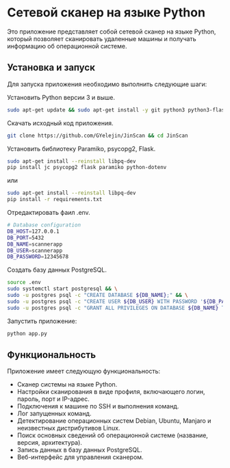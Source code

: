 # Сетевой сканер на языке Python

Это приложение представляет собой сетевой сканер на языке Python, который позволяет сканировать удаленные машины и получать информацию об операционной системе.

## Установка и запуск

Для запуска приложения необходимо выполнить следующие шаги:

Установить Python версии 3 и выше.

```bash
sudo apt-get update && sudo apt-get install -y git python3 python3-flask python3-pip postgresql postgresql-contrib
```

Скачать исходный код приложения.

```bash
git clone https://github.com/GYelejin/JinScan && cd JinScan
```

Установить библиотеку Paramiko, psycopg2, Flask.

```bash
sudo apt-get install --reinstall libpq-dev
pip install jc psycopg2 flask paramiko python-dotenv
```

или

```bash
sudo apt-get install --reinstall libpq-dev
pip install -r requirements.txt
```

Отредактировать фаил .env.

```bash
# Database configuration
DB_HOST=127.0.0.1
DB_PORT=5432
DB_NAME=scannerapp
DB_USER=scannerapp
DB_PASSWORD=12345678
```


Создать базу данных PostgreSQL.

```bash
source .env
sudo systemctl start postgresql && \
sudo -u postgres psql -c "CREATE DATABASE ${DB_NAME};" && \
sudo -u postgres psql -c "CREATE USER ${DB_USER} WITH PASSWORD '${DB_PASSWORD}';" && \
sudo -u postgres psql -c "GRANT ALL PRIVILEGES ON DATABASE ${DB_NAME} TO ${DB_USER};"
```

Запустить приложение:

```bash
python app.py
```

## Функциональность

Приложение имеет следующую функциональность:

- Cканер системы на языке Python.
- Настройки сканирования в виде профиля, включающего логин, пароль, порт и IP-адрес.
- Подключения к машине по SSH и выполнения команд.
- Лог запущенных команд.
- Детектирование операционных систем Debian, Ubuntu, Manjaro и неизвестных дистрибутивов Linux.
- Поиск основных сведений об операционной системе (название, версия, архитектура).
- Запись данных в базу данных PostgreSQL.
- Веб-интерфейс для управления сканером.
